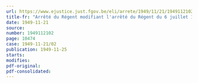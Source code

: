 ```yaml
---
url: https://www.ejustice.just.fgov.be/eli/arrete/1949/11/21/1949112102/justel
title-fr: "Arrêté du Régent modifiant l'arrêté du Régent du 6 juillet 1948, relatif à l'octroi d'une allocation compensatoire à certaines catégories de personnes"
date: 1949-11-21
source:
number: 1949112102
page: 10474
case: 1949-11-21/02
publication: 1949-11-25
starts:
modifies:
pdf-original:
pdf-consolidated:
---
```


